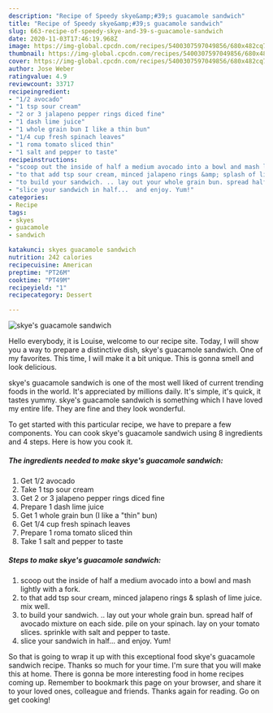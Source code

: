 ```yaml
---
description: "Recipe of Speedy skye&amp;#39;s guacamole sandwich"
title: "Recipe of Speedy skye&amp;#39;s guacamole sandwich"
slug: 663-recipe-of-speedy-skye-and-39-s-guacamole-sandwich
date: 2020-11-03T17:46:19.968Z
image: https://img-global.cpcdn.com/recipes/5400307597049856/680x482cq70/skyes-guacamole-sandwich-recipe-main-photo.jpg
thumbnail: https://img-global.cpcdn.com/recipes/5400307597049856/680x482cq70/skyes-guacamole-sandwich-recipe-main-photo.jpg
cover: https://img-global.cpcdn.com/recipes/5400307597049856/680x482cq70/skyes-guacamole-sandwich-recipe-main-photo.jpg
author: Jose Weber
ratingvalue: 4.9
reviewcount: 33717
recipeingredient:
- "1/2 avocado"
- "1 tsp sour cream"
- "2 or 3 jalapeno pepper rings diced fine"
- "1 dash lime juice"
- "1 whole grain bun I like a thin bun"
- "1/4 cup fresh spinach leaves"
- "1 roma tomato sliced thin"
- "1 salt and pepper to taste"
recipeinstructions:
- "scoop out the inside of half a medium avocado into a bowl and mash lightly with a fork."
- "to that add tsp sour cream, minced jalapeno rings &amp; splash of lime juice. mix well."
- "to build your sandwich. .. lay out your whole grain bun. spread half of avocado mixture on each side. pile on your spinach.  lay on your tomato slices. sprinkle with salt and pepper to taste."
- "slice your sandwich in half...  and enjoy. Yum!"
categories:
- Recipe
tags:
- skyes
- guacamole
- sandwich

katakunci: skyes guacamole sandwich 
nutrition: 242 calories
recipecuisine: American
preptime: "PT26M"
cooktime: "PT49M"
recipeyield: "1"
recipecategory: Dessert

---
```



![skye&#39;s guacamole sandwich](https://img-global.cpcdn.com/recipes/5400307597049856/680x482cq70/skyes-guacamole-sandwich-recipe-main-photo.jpg)

Hello everybody, it is Louise, welcome to our recipe site. Today, I will show you a way to prepare a distinctive dish, skye&#39;s guacamole sandwich. One of my favorites. This time, I will make it a bit unique. This is gonna smell and look delicious.



skye&#39;s guacamole sandwich is one of the most well liked of current trending foods in the world. It's appreciated by millions daily. It's simple, it's quick, it tastes yummy. skye&#39;s guacamole sandwich is something which I have loved my entire life. They are fine and they look wonderful.


To get started with this particular recipe, we have to prepare a few components. You can cook skye&#39;s guacamole sandwich using 8 ingredients and 4 steps. Here is how you cook it.

<!--inarticleads1-->

##### The ingredients needed to make skye&#39;s guacamole sandwich:

1. Get 1/2 avocado
1. Take 1 tsp sour cream
1. Get 2 or 3 jalapeno pepper rings diced fine
1. Prepare 1 dash lime juice
1. Get 1 whole grain bun (I like a &#34;thin&#34; bun)
1. Get 1/4 cup fresh spinach leaves
1. Prepare 1 roma tomato sliced thin
1. Take 1 salt and pepper to taste




<!--inarticleads2-->

##### Steps to make skye&#39;s guacamole sandwich:

1. scoop out the inside of half a medium avocado into a bowl and mash lightly with a fork.
1. to that add tsp sour cream, minced jalapeno rings &amp; splash of lime juice. mix well.
1. to build your sandwich. .. lay out your whole grain bun. spread half of avocado mixture on each side. pile on your spinach.  lay on your tomato slices. sprinkle with salt and pepper to taste.
1. slice your sandwich in half...  and enjoy. Yum!




So that is going to wrap it up with this exceptional food skye&#39;s guacamole sandwich recipe. Thanks so much for your time. I'm sure that you will make this at home. There is gonna be more interesting food in home recipes coming up. Remember to bookmark this page on your browser, and share it to your loved ones, colleague and friends. Thanks again for reading. Go on get cooking!
